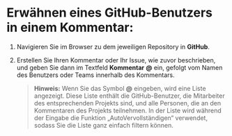 # Erwähnen eines GitHub-Benutzers in einem Kommentar:

1.  Navigieren Sie im Browser zu dem jeweiligen Repository in **GitHub**.

2.  Erstellen Sie Ihren Kommentar oder Ihr Issue, wie zuvor beschrieben, und geben Sie dann im Textfeld **Kommentar** **@** ein, gefolgt vom Namen des Benutzers oder Teams innerhalb des Kommentars.

    > **Hinweis:** Wenn Sie das Symbol **@** eingeben, wird eine Liste angezeigt. Diese Liste enthält die GitHub-Benutzer, die Mitarbeiter des entsprechenden Projekts sind, und alle Personen, die an den Kommentaren des Projekts teilnehmen. In der Liste wird während der Eingabe die Funktion „AutoVervollständigen“ verwendet, sodass Sie die Liste ganz einfach filtern können.
